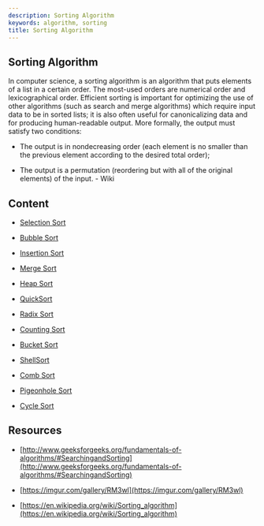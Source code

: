 ```yaml
---
description: Sorting Algorithm
keywords: algorithm, sorting
title: Sorting Algorithm
---
```


## Sorting Algorithm

In computer science, a sorting algorithm is an algorithm that puts elements of a list in a certain order. The most-used orders are numerical order and lexicographical order. Efficient sorting is important for optimizing the use of other algorithms (such as search and merge algorithms) which require input data to be in sorted lists; it is also often useful for canonicalizing data and for producing human-readable output. More formally, the output must satisfy two conditions:

- The output is in nondecreasing order (each element is no smaller than the previous element according to the desired total order);

- The output is a permutation (reordering but with all of the original elements) of the input. - Wiki

## Content

- [Selection Sort]()

- [Bubble Sort](/algorithm/sorting/bubble-sort)

- [Insertion Sort](/algorithm/sorting/insertion-sort)

- [Merge Sort]()

- [Heap Sort]()

- [QuickSort]()

- [Radix Sort]()

- [Counting Sort]()

- [Bucket Sort]()

- [ShellSort]()

- [Comb Sort]()

- [Pigeonhole Sort]()

- [Cycle Sort]()

## Resources

* [http://www.geeksforgeeks.org/fundamentals-of-algorithms/#SearchingandSorting](http://www.geeksforgeeks.org/fundamentals-of-algorithms/#SearchingandSorting)

* [https://imgur.com/gallery/RM3wl](https://imgur.com/gallery/RM3wl)

* [https://en.wikipedia.org/wiki/Sorting_algorithm](https://en.wikipedia.org/wiki/Sorting_algorithm)
